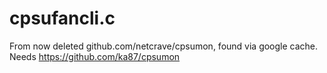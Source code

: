 # cpsufancli.c
From now deleted github.com/netcrave/cpsumon, found via google cache.
Needs https://github.com/ka87/cpsumon
